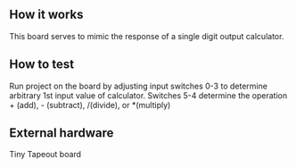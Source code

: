 <!---

This file is used to generate your project datasheet. Please fill in the information below and delete any unused
sections.

You can also include images in this folder and reference them in the markdown. Each image must be less than
512 kb in size, and the combined size of all images must be less than 1 MB.
-->

## How it works

This board serves to mimic the response of a single digit output calculator.

## How to test

Run project on the board by adjusting input switches 0-3 to determine arbitrary 1st input value of calculator. Switches 5-4 determine the operation + (add), - (subtract), /(divide), or *(multiply)

## External hardware

Tiny Tapeout board 
